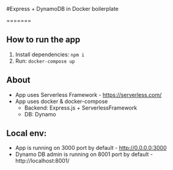 #Express + DynamoDB in Docker boilerplate

=======

## How to run the app

1. Install dependencies: `npm i`
4. Run: `docker-compose up`

## About

- App uses Serverless Framework - https://serverless.com/
- App uses docker & docker-compose
    - Backend: Express.js + ServerlessFramework
    - DB: Dynamo
  
## Local env:
- App is running on 3000 port by default - http://0.0.0.0:3000
- Dynamo DB admin is running on 8001 port by default - http://localhost:8001/
